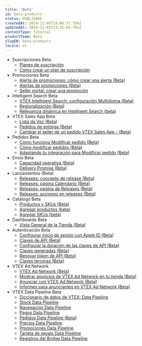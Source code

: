 ```yaml
---
title: 'Beta'
id: beta-products
status: PUBLISHED
createdAt: 2024-11-05T19:06:37.704Z
updatedAt: 2024-11-05T23:35:05.792Z
contentType: tutorial
productTeam: Beta
slugEN: beta-products
locale: es
---
```


- Suscripciones Beta
    - [Planes de suscripción](/es/docs/tutorials/planes-de-suscripcion)
    - [Cómo crear un plan de suscripción](/es/docs/tutorials/como-crear-un-plan-de-suscripcion)
- Promociones Beta
    - [Alerta de promociones: cómo crear una alerta (Beta)](/es/docs/tutorials/alerta-de-promociones-como-crear-una-alerta-beta)
    - [Alertas de promociones (Beta)](/es/docs/tutorials/alertas-de-promociones-beta)
    - [Seller portal: crear una promoción](/es/docs/tutorials/seller-portal-crear-una-promocion)
- Intelligent Search Beta
    - [VTEX Intelligent Search: configuración Multidioma (Beta)](/es/docs/tutorials/vtex-intelligent-search-configuracion-multidioma-beta)
    - [Regionalización (Beta)](/es/docs/tutorials/regionalizacion-beta)
    - [Relevancia dinámica en Intelligent Search (beta)](/es/docs/tutorials/relevancia-dinamica-en-intelligent-search-beta)
- VTEX Sales App Beta
    - [Lista da Vez (Beta)](/es/docs/tutorials/lista-da-vez)
    - [Pedidos de entrega (Beta)](/es/docs/tutorials/pedidos-de-entrega)
    - [Cambiar el seller de un pedido VTEX Sales App  - (Beta)](/es/docs/tutorials/cambiar-el-seller-de-un-pedido-vtex-sales-app-beta)
- Pedidos Beta
    - [Cómo funciona Modificar pedido (Beta)](/es/docs/tutorials/como-funciona-modificar-pedido-beta)
    - [Cómo modificar pedidos (Beta)](/es/docs/tutorials/como-modificar-pedidos-beta)
    - [Adaptando tu integración para Modificar pedido (Beta)](/es/docs/tutorials/adaptando-tu-integracion-para-modificar-pedido-beta)
- Envío Beta
    - [Capacidad operativa (Beta)](/es/docs/tutorials/capacidad-operacional-beta)
    - [Delivery Promise (Beta)](/es/docs/tutorials/delivery-promise-beta)
- Lanzamientos (Beta)
    - [Releases: concepto de release (Beta)](/es/docs/tutorials/planner-concepto-de-release-beta)
    - [Releases: página Calendario (Beta)](/es/docs/tutorials/planner-pagina-calendario-beta)
    - [Releases: página de Releases (Beta)](/es/docs/tutorials/planner-pagina-de-releases-beta)
    - [Releases: acciones en releases (Beta)](/es/docs/tutorials/planner-acciones-en-releases-beta)
- Catálogo Beta
    - [Productos y SKUs (Beta)](/es/docs/tutorials/productos-y-skus-beta)
    - [Agregar productos (beta)](/es/docs/tutorials/agregar-productos-beta)
    - [Agregar SKUs (beta)](/es/docs/tutorials/agregar-skus-beta)
- Dashboards Beta
    - [Vista General de la Tienda (Beta)](/es/docs/tutorials/vista-general-de-la-tienda-beta)
- Autenticación Beta
    - [Configurar inicio de sesión con Apple ID (Beta)](/es/docs/tutorials/configurar-inicio-de-sesion-con-apple-id-beta)
    - [Claves de API (Beta)](/es/docs/tutorials/claves-de-api)
    - [Configurar la duración de las claves de API (Beta)](/es/docs/tutorials/configurar-la-duracion-de-las-claves-de-api)
    - [Claves generadas (Beta)](/es/docs/tutorials/claves-generadas)
    - [Renovar token de API (Beta)](/es/docs/tutorials/renovar-token-de-api)
    - [Claves terceras (Beta)](/es/docs/tutorials/claves-externas)
- VTEX Ad Network
    - [VTEX Ad Network (Beta)](/es/docs/tutorials/vtex-ad-network-beta)
    - [Mostrar anuncios de VTEX Ad Network en tu tienda (Beta)](/es/docs/tutorials/mostrar-anuncios-de-vtex-ad-network-en-tu-tienda-beta)
    - [Anunciar con VTEX Ad Network (Beta)](/es/docs/tutorials/anunciar-con-vtex-ad-network-beta)
    - [Informes para anunciantes en VTEX Ad Network (Beta)](/es/docs/tutorials/informes-para-anunciantes-en-vtex-ad-network-beta)
- VTEX Data Pipeline Beta
    - [Diccionario de datos de VTEX: Data Pipeline](/es/docs/tutorials/diccionario-de-datos-de-vtex-data-pipeline-beta)
    - [Stock Data Pipeline ](/es/docs/tutorials/stock-data-pipeline-beta)
    - [Navegación Data Pipeline](/es/docs/tutorials/navegacion)
    - [Pagos Data Pipeline](/es/docs/tutorials/pagos)
    - [Pedidos Data Pipeline (Beta)](/es/docs/tutorials/pedidos)
    - [Precios Data Pipeline ](/es/docs/tutorials/precios-data-pipeline-beta)
    - [Promociones Data Pipeline ](/es/docs/tutorials/promociones)
    - [Tarjeta de regalo Data Pipeline](/es/docs/tutorials/tarjeta-de-regalo-data-pipeline)
    - [Registros del Bridge Data Pipeline](/es/docs/tutorials/registros-del-bridge-data-pipeline)
